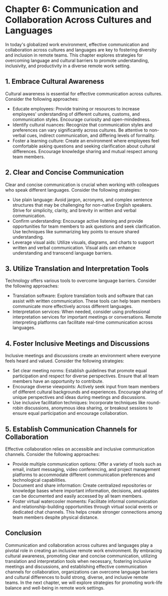 Chapter 6: Communication and Collaboration Across Cultures and Languages
========================================================================

In today's globalized work environment, effective communication and collaboration across cultures and languages are key to fostering diversity and inclusion in remote teams. This chapter explores strategies for overcoming language and cultural barriers to promote understanding, inclusivity, and productivity in a diverse remote work setting.

**1. Embrace Cultural Awareness**
---------------------------------

Cultural awareness is essential for effective communication across cultures. Consider the following approaches:

* Educate employees: Provide training or resources to increase employees' understanding of different cultures, customs, and communication styles. Encourage curiosity and open-mindedness.
* Identify cultural nuances: Recognize that communication styles and preferences can vary significantly across cultures. Be attentive to non-verbal cues, indirect communication, and differing levels of formality.
* Foster a learning culture: Create an environment where employees feel comfortable asking questions and seeking clarification about cultural differences. Encourage knowledge sharing and mutual respect among team members.

**2. Clear and Concise Communication**
--------------------------------------

Clear and concise communication is crucial when working with colleagues who speak different languages. Consider the following strategies:

* Use plain language: Avoid jargon, acronyms, and complex sentence structures that may be challenging for non-native English speakers. Strive for simplicity, clarity, and brevity in written and verbal communication.
* Confirm understanding: Encourage active listening and provide opportunities for team members to ask questions and seek clarification. Use techniques like summarizing key points to ensure shared understanding.
* Leverage visual aids: Utilize visuals, diagrams, and charts to support written and verbal communication. Visual aids can enhance understanding and transcend language barriers.

**3. Utilize Translation and Interpretation Tools**
---------------------------------------------------

Technology offers various tools to overcome language barriers. Consider the following approaches:

* Translation software: Explore translation tools and software that can assist with written communication. These tools can help team members communicate more effectively across different languages.
* Interpretation services: When needed, consider using professional interpretation services for important meetings or conversations. Remote interpreting platforms can facilitate real-time communication across languages.

**4. Foster Inclusive Meetings and Discussions**
------------------------------------------------

Inclusive meetings and discussions create an environment where everyone feels heard and valued. Consider the following strategies:

* Set clear meeting norms: Establish guidelines that promote equal participation and respect for diverse perspectives. Ensure that all team members have an opportunity to contribute.
* Encourage diverse viewpoints: Actively seek input from team members of different cultural backgrounds and experiences. Encourage sharing of unique perspectives and ideas during meetings and discussions.
* Use inclusive facilitation techniques: Incorporate techniques like round-robin discussions, anonymous idea sharing, or breakout sessions to ensure equal participation and encourage collaboration.

**5. Establish Communication Channels for Collaboration**
---------------------------------------------------------

Effective collaboration relies on accessible and inclusive communication channels. Consider the following approaches:

* Provide multiple communication options: Offer a variety of tools such as email, instant messaging, video conferencing, and project management platforms to accommodate different communication preferences and technological capabilities.
* Document and share information: Create centralized repositories or knowledge bases where important information, decisions, and updates can be documented and easily accessed by all team members.
* Foster virtual watercooler moments: Facilitate informal communication and relationship-building opportunities through virtual social events or dedicated chat channels. This helps create stronger connections among team members despite physical distance.

Conclusion
----------

Communication and collaboration across cultures and languages play a pivotal role in creating an inclusive remote work environment. By embracing cultural awareness, promoting clear and concise communication, utilizing translation and interpretation tools when necessary, fostering inclusive meetings and discussions, and establishing effective communication channels for collaboration, organizations can overcome language barriers and cultural differences to build strong, diverse, and inclusive remote teams. In the next chapter, we will explore strategies for promoting work-life balance and well-being in remote work settings.
